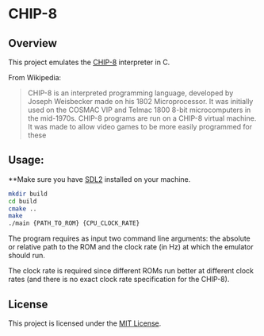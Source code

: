 # CHIP-8

## Overview

This project emulates the [CHIP-8](https://en.wikipedia.org/wiki/CHIP-8) interpreter in C. 

From Wikipedia:
>CHIP-8 is an interpreted programming language, developed by Joseph Weisbecker made on his 1802 Microprocessor. It was initially used on the COSMAC VIP and Telmac 1800 8-bit microcomputers in the mid-1970s. CHIP-8 programs are run on a CHIP-8 virtual machine. It was made to allow video games to be more easily programmed for these

## Usage:
**Make sure you have [SDL2](https://www.libsdl.org/) installed on your machine.

```bash
mkdir build
cd build
cmake ..
make
./main {PATH_TO_ROM} {CPU_CLOCK_RATE}
```

The program requires as input two command line arguments: the absolute or relative path to the ROM and the clock rate (in Hz) at which the emulator should run.

The clock rate is required since different ROMs run better at different clock rates (and there is no exact clock rate specification for the CHIP-8).


## License

This project is licensed under the [MIT License](LICENSE).